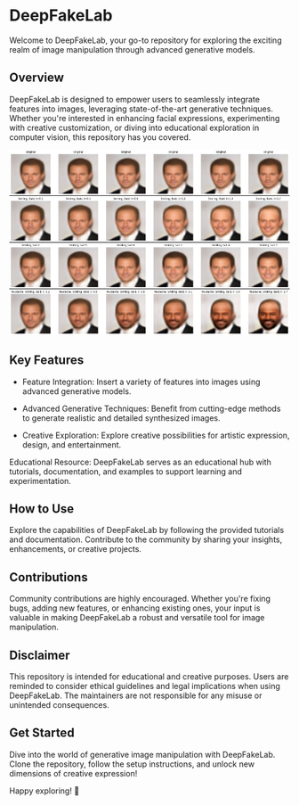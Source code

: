 # DeepFakeLab
Welcome to DeepFakeLab, your go-to repository for exploring the exciting realm of image manipulation through advanced generative models.

## Overview
DeepFakeLab is designed to empower users to seamlessly integrate features into images, leveraging state-of-the-art generative techniques. Whether you're interested in enhancing facial expressions, experimenting with creative customization, or diving into educational exploration in computer vision, this repository has you covered.

![Generative Demo](images/generative/DeepFakeOverview.png)

## Key Features
- Feature Integration: Insert a variety of features into images using advanced generative models.

- Advanced Generative Techniques: Benefit from cutting-edge methods to generate realistic and detailed synthesized images.

- Creative Exploration: Explore creative possibilities for artistic expression, design, and entertainment.

Educational Resource: DeepFakeLab serves as an educational hub with tutorials, documentation, and examples to support learning and experimentation.

## How to Use
Explore the capabilities of DeepFakeLab by following the provided tutorials and documentation. Contribute to the community by sharing your insights, enhancements, or creative projects.

## Contributions
Community contributions are highly encouraged. Whether you're fixing bugs, adding new features, or enhancing existing ones, your input is valuable in making DeepFakeLab a robust and versatile tool for image manipulation.

## Disclaimer
This repository is intended for educational and creative purposes. Users are reminded to consider ethical guidelines and legal implications when using DeepFakeLab. The maintainers are not responsible for any misuse or unintended consequences.

## Get Started
Dive into the world of generative image manipulation with DeepFakeLab. Clone the repository, follow the setup instructions, and unlock new dimensions of creative expression!

Happy exploring! 🚀